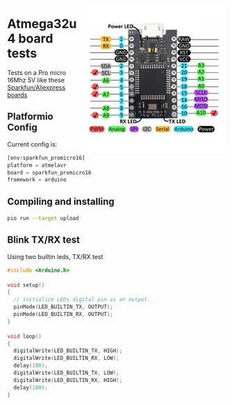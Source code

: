 <a href="https://github.com/hpsaturn/atmega_promicro16/blob/master/pinout_diagram.jpg" target="_blank"><img src="https://raw.githubusercontent.com/hpsaturn/atmega_promicro16/master/pinout_diagram.jpg" align="right" width="340" ></a>

# Atmega32u4 board tests 

Tests on a Pro micro 16Mhz 5V like these [Sparkfun/Aliexpress boards](https://www.aliexpress.com/item/32888212119.html)

## Platformio Config

Current config is:

```python
[env:sparkfun_promicro16]
platform = atmelavr
board = sparkfun_promicro16
framework = arduino
``` 

## Compiling and installing

```bash
pio run --target upload
``` 

## Blink TX/RX test

Using two builtin leds, TX/RX test

```C++
#include <Arduino.h>

void setup()
{
  // initialize LEDs digital pin as an output.
  pinMode(LED_BUILTIN_TX, OUTPUT);
  pinMode(LED_BUILTIN_RX, OUTPUT);
}

void loop()
{
  digitalWrite(LED_BUILTIN_TX, HIGH);
  digitalWrite(LED_BUILTIN_RX, LOW);
  delay(100);
  digitalWrite(LED_BUILTIN_TX, LOW);
  digitalWrite(LED_BUILTIN_RX, HIGH);
  delay(100);
}
``` 
